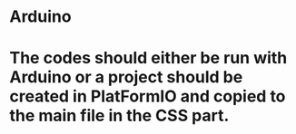 # Arduino 
# The codes should either be run with Arduino or a project should be created in PlatFormIO and copied to the main file in the CSS part.

